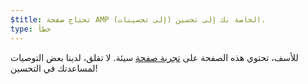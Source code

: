 ```yaml
---
$title: تحتاج صفحة AMP الخاصة بك إلى تحسين (إلى تحسينات).
type: خطأ
---
```


للأسف، تحتوي هذه الصفحة على [تجربة صفحة](https://developers.google.com/search/docs/guides/page-experience) سيئة. لا تقلق، لدينا بعض التوصيات لمساعدتك في التحسين!
